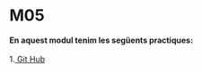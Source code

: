 # M05
**En aquest modul tenim les següents practiques:** <br><br>
1.<a href="https://htmlpreview.github.io/?https://github.com/Guiu-PJ/Portfoli/blob/main/Portfoli/Moduls/M05-Entorns-de-desenvolupament/git_Guiu_Puigantell_2/prctica_git_Guiu_Puigantell_2.html"> Git Hub</a><br>

